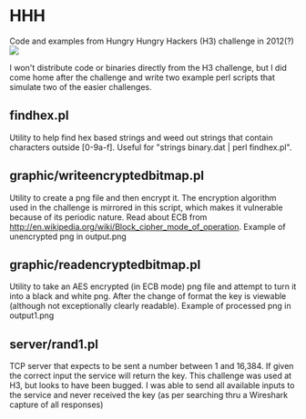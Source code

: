 # HHH
Code and examples from Hungry Hungry Hackers (H3) challenge in 2012(?)<br>
<img src="http://www.gtri.gatech.edu/files/media/logo_yellow_June2011-relatedinfo.png">

I won't distribute code or binaries directly from the H3 challenge, but I did come home after the challenge and write two example perl scripts that simulate two of the easier challenges.

## findhex.pl
Utility to help find hex based strings and weed out strings that contain characters outside [0-9a-f].  Useful for "strings binary.dat | perl findhex.pl".

## graphic/writeencryptedbitmap.pl
Utility to create a png file and then encrypt it.  The encryption algorithm used in the challenge is mirrored in this script, which makes it vulnerable because of its periodic nature.  Read about ECB from http://en.wikipedia.org/wiki/Block_cipher_mode_of_operation.  Example of unencrypted png in output.png

## graphic/readencryptedbitmap.pl
Utility to take an AES encrypted (in ECB mode) png file and attempt to turn it into a black and white png.  After the change of format the key is viewable (although not exceptionally clearly readable).  Example of processed png in output1.png

## server/rand1.pl
TCP server that expects to be sent a number between 1 and 16,384.  If given the correct input the service will return the key.  This challenge was used at H3, but looks to have been bugged.  I was able to send all available inputs to the service and never received the key (as per searching thru a Wireshark capture of all responses)

